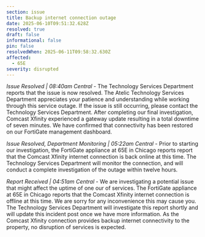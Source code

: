 ```yaml
---
section: issue
title: Backup internet connection outage
date: 2025-06-10T09:51:32.628Z
resolved: true
draft: false
informational: false
pin: false
resolvedWhen: 2025-06-11T09:58:32.630Z
affected:
  - 65E
severity: disrupted
---
```

*Issue Resolved | 08:40am Central* - The Technology Services Department reports that the issue is now resolved. The Atelic Technology Services Department appreciates your patience and understanding while working through this service outage. If the issue is still occurring, please contact the Technology Services Department. After completing our final investigation, Comcast Xfinity experienced a gateway update resulting in a total downtime of seven minutes. We have confirmed that connectivity has been restored on our FortiGate management dashboard.

*Issue Resolved, Department Monitoring | 05:22am Central* - Prior to starting our investigation, the FortiGate appliance at 65E in Chicago reports report that the Comcast Xfinity internet connection is back online at this time. The Technology Services Department will monitor the connection, and will conduct a complete investigation of the outage within twelve hours.

*Report Received | 04:51am Central* - We are investigating a potential issue that might affect the uptime of one our of services. The FortiGate appliance at 65E in Chicago reports that the Comcast Xfinity internet connection is offline at this time. We are sorry for any inconvenience this may cause you. The Technology Services Department will investigate this report shortly and will update this incident post once we have more information. As the Comcast Xfinity connection provides backup internet connectivity to the property, no disruption of services is expected.